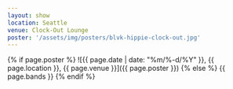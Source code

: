 ```yaml
---
layout: show
location: Seattle
venue: Clock-Out Lounge
poster: '/assets/img/posters/blvk-hippie-clock-out.jpg'
---
```


{% if page.poster %}
![{{ page.date | date: "%m/%-d/%Y" }}, {{ page.location }}, {{ page.venue }}]({{ page.poster }})
{% else %}
{{ page.bands }}
{% endif %}
